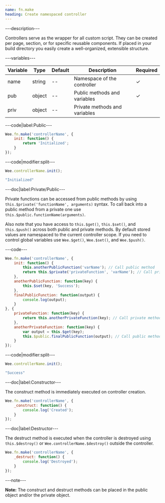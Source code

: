 ```yaml
---
name: fn.make
heading: Create namespaced controller
---
```


---description---

Controllers serve as the wrapper for all custom script. They can be created per page, section, or for specific reusable components. If placed in your build directory you easily create a well-organized, extensible structure.

---variables---

| Variable | Type | Default | Description | Required |
| -- | -- | -- | -- | -- |
| name | string | -- | Namespace of the controller | ✓ |
| pub | object | -- | Public methods and variables | ✓ |
| priv | object | -- | Private methods and variables ||

---code|label:Public---

```javascript
Wee.fn.make('controllerName', {
	init: function() {
		return 'Initialized';
	}
});
```

---code|modifier:split---

```javascript
Wee.controllerName.init();
```

```javascript
"Initialized"
```

---doc|label:Private/Public---

Private functions can be accessed from public methods by using ```this.$private('functionName', arguments)``` syntax. To call back into a public method from a private one use ```this.$public.functionName(arguments)```.

Also note that you have access to ```this.$get()```, ```this.$set()```, and ```this.$push()``` across both public and private methods. By default stored values are namespaced to the current controller scope. If you need to control global variables use ```Wee.$get()```, ```Wee.$set()```, and ```Wee.$push()```.

---code---

```javascript
Wee.fn.make('controllerName', {
	init: function() {
		this.anotherPublicFunction('varName'); // Call public method
		return this.$private('privateFunction', 'varName'); // Call private method
	},
	anotherPublicFunction: function(key) {
		this.$set(key, 'Success');
	},
	finalPublicFunction: function(output) {
		console.log(output);
	}
}, {
	privateFunction: function(key) {
		return this.anotherPrivateFunction(key); // Call private method
	},
	anotherPrivateFunction: function(key) {
		var output = this.$get(key);
		this.$public.finalPublicFunction(output); // Call public method
	}
});
```

---code|modifier:split---

```javascript
Wee.controllerName.init();
```

```javascript
"Success"
```

---doc|label:Constructor---

The construct method is immediately executed on controller creation.

```javascript
Wee.fn.make('controllerName', {
	_construct: function() {
		console.log('Created');
	}
});
```

---doc|label:Destructor---

The destruct method is executed when the controller is destroyed using ```this.$destroy()``` or ```Wee.controllerName.$destroy()``` outside the controller.

```javascript
Wee.fn.make('controllerName', {
	_destruct: function() {
		console.log('Destroyed');
	}
});
```

---note---

**Note:** The construct and destruct methods can be placed in the public object and/or the private object.
